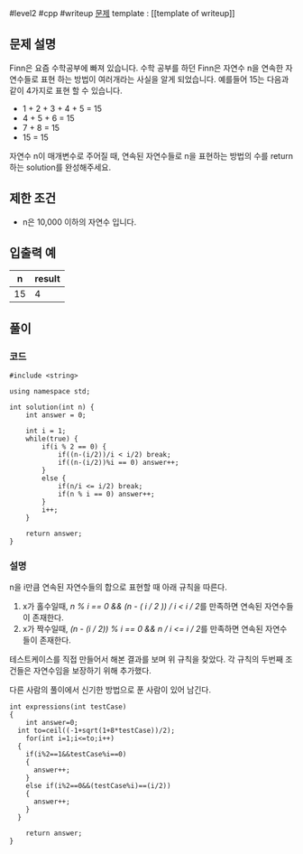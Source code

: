 
#level2 #cpp #writeup 
[문제](https://school.programmers.co.kr/learn/courses/30/lessons/12924)
template : [[template of writeup]]

## 문제 설명

Finn은 요즘 수학공부에 빠져 있습니다. 수학 공부를 하던 Finn은 자연수 n을 연속한 자연수들로 표현 하는 방법이 여러개라는 사실을 알게 되었습니다. 예를들어 15는 다음과 같이 4가지로 표현 할 수 있습니다.

- 1 + 2 + 3 + 4 + 5 = 15
- 4 + 5 + 6 = 15
- 7 + 8 = 15
- 15 = 15

자연수 n이 매개변수로 주어질 때, 연속된 자연수들로 n을 표현하는 방법의 수를 return하는 solution를 완성해주세요.

## 제한 조건

- n은 10,000 이하의 자연수 입니다.

## 입출력 예

| n   | result |
| --- | ------ |
| 15  | 4      |

## 풀이

### 코드

```
#include <string>

using namespace std;

int solution(int n) {
    int answer = 0;
    
    int i = 1;
    while(true) {
        if(i % 2 == 0) {
            if((n-(i/2))/i < i/2) break;
            if((n-(i/2))%i == 0) answer++;
        }
        else {
            if(n/i <= i/2) break;
            if(n % i == 0) answer++;
        }
        i++;
    }
    
    return answer;
}
```

### 설명

n을 i만큼 연속된 자연수들의 합으로 표현할 때 아래 규칙을 따른다.

1. x가 홀수일때, *n % i == 0 && (n - ( i / 2 )) / i < i / 2*를 만족하면 연속된 자연수들이 존재한다.
2. x가 짝수일때, *(n - (i / 2)) % i == 0 && n / i <= i / 2*를 만족하면 연속된 자연수들이 존재한다.

테스트케이스를 직접 만들어서 해본 결과를 보며 위 규칙을 찾았다. 각 규칙의 두번째 조건들은 자연수임을 보장하기 위해 추가했다.

다른 사람의 풀이에서 신기한 방법으로 푼 사람이 있어 남긴다.

```
int expressions(int testCase)
{
    int answer=0;
  int to=ceil((-1+sqrt(1+8*testCase))/2);
    for(int i=1;i<=to;i++)
  {
    if(i%2==1&&testCase%i==0)
    {
      answer++; 
    }
    else if(i%2==0&&(testCase%i)==(i/2))
    {
      answer++;
    }
  }

    return answer;
}
```
